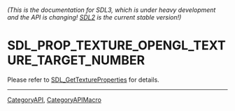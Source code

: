 ###### (This is the documentation for SDL3, which is under heavy development and the API is changing! [SDL2](https://wiki.libsdl.org/SDL2/) is the current stable version!)
# SDL_PROP_TEXTURE_OPENGL_TEXTURE_TARGET_NUMBER

Please refer to [SDL_GetTextureProperties](SDL_GetTextureProperties) for details.

----
[CategoryAPI](CategoryAPI), [CategoryAPIMacro](CategoryAPIMacro)

